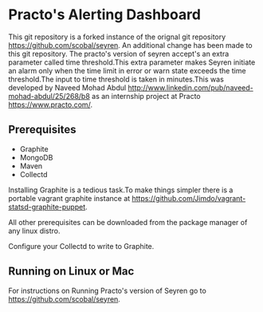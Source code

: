 Practo's Alerting Dashboard
===================

This git repository is a forked instance of the orignal git repository https://github.com/scobal/seyren. An  additional change has been made to this git repository. The practo's version of seyren accept's an extra parameter called time threshold.This extra parameter makes Seyren initiate an alarm only when the time limit in error or warn state exceeds the time threshold.The input to time threshold is taken in minutes.This was developed by Naveed Mohad Abdul http://www.linkedin.com/pub/naveed-mohad-abdul/25/268/b8 as an internship project at Practo https://www.practo.com/.

Prerequisites
----------------------------
 * Graphite 
 * MongoDB
 * Maven
 * Collectd


Installing Graphite is a tedious task.To make things simpler there is a portable vagrant graphite instance at https://github.com/Jimdo/vagrant-statsd-graphite-puppet.

All other prerequisites can be downloaded from the package manager of any linux distro.

Configure your Collectd to write to Graphite.


Running on Linux or Mac
----------------------------
For instructions on Running Practo's version of Seyren go to https://github.com/scobal/seyren.
